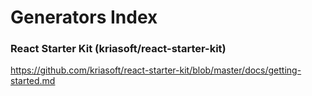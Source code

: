 # Generators Index

### React Starter Kit (kriasoft/react-starter-kit)
https://github.com/kriasoft/react-starter-kit/blob/master/docs/getting-started.md
